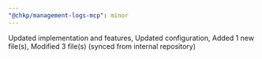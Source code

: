 ```yaml
---
"@chkp/management-logs-mcp": minor
---
```


Updated implementation and features, Updated configuration, Added 1 new file(s), Modified 3 file(s) (synced from internal repository)
